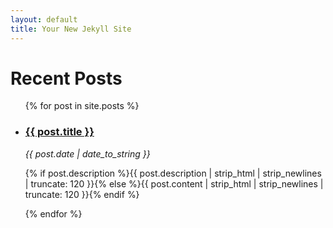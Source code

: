 ```yaml
---
layout: default
title: Your New Jekyll Site
---
```


<div id="articles">
  <h1>Recent Posts</h1>
  <ul class="posts noList">
    {% for post in site.posts %}
      <li>
       	<h3><a href="{{ post.url }}">{{ post.title }}</a></h3>
        <span class="date"><em>{{ post.date | date_to_string }}</em></span>
      	<p class="description">{% if post.description %}{{ post.description  | strip_html | strip_newlines | truncate: 120 }}{% else %}{{ post.content | strip_html | strip_newlines | truncate: 120 }}{% endif %}</p>
      </li>
    {% endfor %}
  </ul>
</div>
